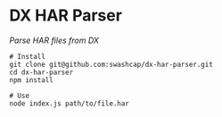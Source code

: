 # DX HAR Parser

_Parse HAR files from DX_

```
# Install
git clone git@github.com:swashcap/dx-har-parser.git
cd dx-har-parser
npm install

# Use
node index.js path/to/file.har
```
